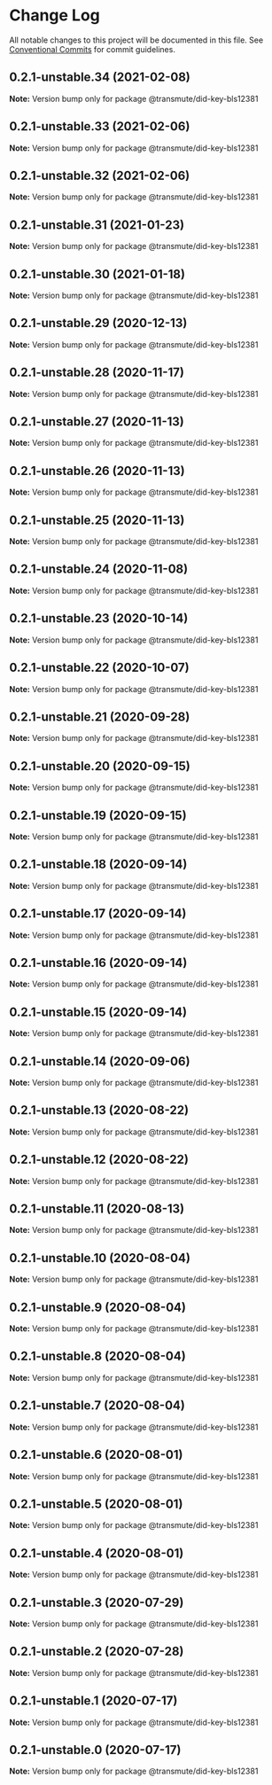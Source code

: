 # Change Log

All notable changes to this project will be documented in this file.
See [Conventional Commits](https://conventionalcommits.org) for commit guidelines.

## 0.2.1-unstable.34 (2021-02-08)

**Note:** Version bump only for package @transmute/did-key-bls12381





## 0.2.1-unstable.33 (2021-02-06)

**Note:** Version bump only for package @transmute/did-key-bls12381





## 0.2.1-unstable.32 (2021-02-06)

**Note:** Version bump only for package @transmute/did-key-bls12381





## 0.2.1-unstable.31 (2021-01-23)

**Note:** Version bump only for package @transmute/did-key-bls12381





## 0.2.1-unstable.30 (2021-01-18)

**Note:** Version bump only for package @transmute/did-key-bls12381





## 0.2.1-unstable.29 (2020-12-13)

**Note:** Version bump only for package @transmute/did-key-bls12381





## 0.2.1-unstable.28 (2020-11-17)

**Note:** Version bump only for package @transmute/did-key-bls12381





## 0.2.1-unstable.27 (2020-11-13)

**Note:** Version bump only for package @transmute/did-key-bls12381





## 0.2.1-unstable.26 (2020-11-13)

**Note:** Version bump only for package @transmute/did-key-bls12381





## 0.2.1-unstable.25 (2020-11-13)

**Note:** Version bump only for package @transmute/did-key-bls12381





## 0.2.1-unstable.24 (2020-11-08)

**Note:** Version bump only for package @transmute/did-key-bls12381





## 0.2.1-unstable.23 (2020-10-14)

**Note:** Version bump only for package @transmute/did-key-bls12381





## 0.2.1-unstable.22 (2020-10-07)

**Note:** Version bump only for package @transmute/did-key-bls12381





## 0.2.1-unstable.21 (2020-09-28)

**Note:** Version bump only for package @transmute/did-key-bls12381





## 0.2.1-unstable.20 (2020-09-15)

**Note:** Version bump only for package @transmute/did-key-bls12381





## 0.2.1-unstable.19 (2020-09-15)

**Note:** Version bump only for package @transmute/did-key-bls12381





## 0.2.1-unstable.18 (2020-09-14)

**Note:** Version bump only for package @transmute/did-key-bls12381





## 0.2.1-unstable.17 (2020-09-14)

**Note:** Version bump only for package @transmute/did-key-bls12381





## 0.2.1-unstable.16 (2020-09-14)

**Note:** Version bump only for package @transmute/did-key-bls12381





## 0.2.1-unstable.15 (2020-09-14)

**Note:** Version bump only for package @transmute/did-key-bls12381





## 0.2.1-unstable.14 (2020-09-06)

**Note:** Version bump only for package @transmute/did-key-bls12381





## 0.2.1-unstable.13 (2020-08-22)

**Note:** Version bump only for package @transmute/did-key-bls12381





## 0.2.1-unstable.12 (2020-08-22)

**Note:** Version bump only for package @transmute/did-key-bls12381





## 0.2.1-unstable.11 (2020-08-13)

**Note:** Version bump only for package @transmute/did-key-bls12381





## 0.2.1-unstable.10 (2020-08-04)

**Note:** Version bump only for package @transmute/did-key-bls12381





## 0.2.1-unstable.9 (2020-08-04)

**Note:** Version bump only for package @transmute/did-key-bls12381





## 0.2.1-unstable.8 (2020-08-04)

**Note:** Version bump only for package @transmute/did-key-bls12381





## 0.2.1-unstable.7 (2020-08-04)

**Note:** Version bump only for package @transmute/did-key-bls12381





## 0.2.1-unstable.6 (2020-08-01)

**Note:** Version bump only for package @transmute/did-key-bls12381





## 0.2.1-unstable.5 (2020-08-01)

**Note:** Version bump only for package @transmute/did-key-bls12381





## 0.2.1-unstable.4 (2020-08-01)

**Note:** Version bump only for package @transmute/did-key-bls12381





## 0.2.1-unstable.3 (2020-07-29)

**Note:** Version bump only for package @transmute/did-key-bls12381





## 0.2.1-unstable.2 (2020-07-28)

**Note:** Version bump only for package @transmute/did-key-bls12381





## 0.2.1-unstable.1 (2020-07-17)

**Note:** Version bump only for package @transmute/did-key-bls12381





## 0.2.1-unstable.0 (2020-07-17)

**Note:** Version bump only for package @transmute/did-key-bls12381
